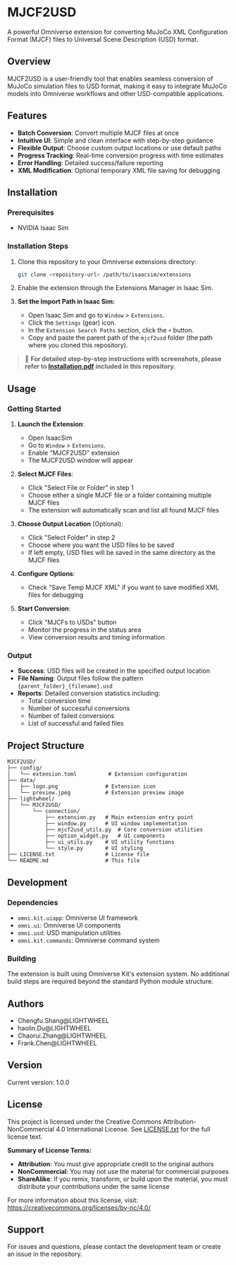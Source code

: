 # MJCF2USD

A powerful Omniverse extension for converting MuJoCo XML Configuration Format (MJCF) files to Universal Scene Description (USD) format.

## Overview

MJCF2USD is a user-friendly tool that enables seamless conversion of MuJoCo simulation files to USD format, making it easy to integrate MuJoCo models into Omniverse workflows and other USD-compatible applications.

## Features

- **Batch Conversion**: Convert multiple MJCF files at once
- **Intuitive UI**: Simple and clean interface with step-by-step guidance
- **Flexible Output**: Choose custom output locations or use default paths
- **Progress Tracking**: Real-time conversion progress with time estimates
- **Error Handling**: Detailed success/failure reporting
- **XML Modification**: Optional temporary XML file saving for debugging

## Installation

### Prerequisites

- NVIDIA Isaac Sim

### Installation Steps

1. Clone this repository to your Omniverse extensions directory:
   ```bash
   git clone <repository-url> /path/to/isaacsim/extensions
   ```

2. Enable the extension through the Extensions Manager in Isaac Sim.

3. **Set the Import Path in Isaac Sim:**
   - Open Isaac Sim and go to `Window` > `Extensions`.
   - Click the `Settings` (gear) icon.
   - In the `Extension Search Paths` section, click the `+` button.
   - Copy and paste the parent path of the `mjcf2usd` folder (the path where you cloned this repository).

> 📄 **For detailed step-by-step instructions with screenshots, please refer to [Installation.pdf](Installation.pdf) included in this repository.**

## Usage

### Getting Started

1. **Launch the Extension**: 
   - Open IsaacSim
   - Go to `Window` > `Extensions`.
   - Enable "MJCF2USD" extension
   - The MJCF2USD window will appear

2. **Select MJCF Files**:
   - Click "Select File or Folder" in step 1
   - Choose either a single MJCF file or a folder containing multiple MJCF files
   - The extension will automatically scan and list all found MJCF files

3. **Choose Output Location** (Optional):
   - Click "Select Folder" in step 2
   - Choose where you want the USD files to be saved
   - If left empty, USD files will be saved in the same directory as the MJCF files

4. **Configure Options**:
   - Check "Save Temp MJCF XML" if you want to save modified XML files for debugging

5. **Start Conversion**:
   - Click "MJCFs to USDs" button
   - Monitor the progress in the status area
   - View conversion results and timing information

### Output

- **Success**: USD files will be created in the specified output location
- **File Naming**: Output files follow the pattern `{parent_folder}_{filename}.usd`
- **Reports**: Detailed conversion statistics including:
  - Total conversion time
  - Number of successful conversions
  - Number of failed conversions
  - List of successful and failed files

## Project Structure

```
MJCF2USD/
├── config/
│   └── extension.toml          # Extension configuration
├── data/
│   ├── logo.png               # Extension icon
│   └── preview.jpeg           # Extension preview image
├── lightwheel/
│   └── MJCF2USD/
│       └── connection/
│           ├── extension.py   # Main extension entry point
│           ├── window.py      # UI window implementation
│           ├── mjcf2usd_utils.py  # Core conversion utilities
│           ├── option_widget.py   # UI components
│           ├── ui_utils.py    # UI utility functions
│           └── style.py       # UI styling
├── LICENSE.txt                # License file
└── README.md                  # This file
```

## Development

### Dependencies

- `omni.kit.uiapp`: Omniverse UI framework
- `omni.ui`: Omniverse UI components
- `omni.usd`: USD manipulation utilities
- `omni.kit.commands`: Omniverse command system

### Building

The extension is built using Omniverse Kit's extension system. No additional build steps are required beyond the standard Python module structure.

## Authors

- Chengfu.Shang@LIGHTWHEEL
- haolin.Du@LIGHTWHEEL  
- Chaorui.Zhang@LIGHTWHEEL
- Frank.Chen@LIGHTWHEEL

## Version

Current version: 1.0.0

## License

This project is licensed under the Creative Commons Attribution-NonCommercial 4.0 International License. See [LICENSE.txt](LICENSE.txt) for the full license text.

**Summary of License Terms:**
- **Attribution**: You must give appropriate credit to the original authors
- **NonCommercial**: You may not use the material for commercial purposes
- **ShareAlike**: If you remix, transform, or build upon the material, you must distribute your contributions under the same license

For more information about this license, visit: https://creativecommons.org/licenses/by-nc/4.0/

## Support

For issues and questions, please contact the development team or create an issue in the repository.
